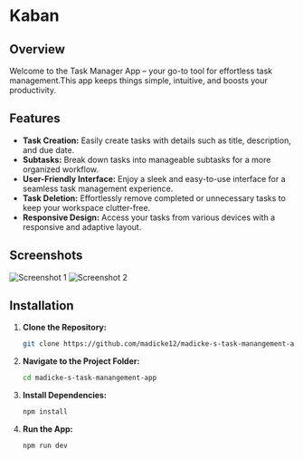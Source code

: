 # Kaban



## Overview

Welcome to the Task Manager App – your go-to tool for effortless task management.This app keeps things simple, intuitive, and boosts your productivity.
## Features

- **Task Creation:** Easily create tasks with details such as title, description, and due date.
- **Subtasks:** Break down tasks into manageable subtasks for a more organized workflow.
- **User-Friendly Interface:** Enjoy a sleek and easy-to-use interface for a seamless task management experience.
- **Task Deletion:** Effortlessly remove completed or unnecessary tasks to keep your workspace clutter-free.
- **Responsive Design:** Access your tasks from various devices with a responsive and adaptive layout.

## Screenshots

![Screenshot 1]([link/to/screenshot1.png](https://github.com/madicke12/madicke-s-task-manangement-app/blob/main/task_management_by_madicke/src/app/assets/Screenshot.png?raw=true))
![Screenshot 2](link/to/screenshot2.png)
## Installation

1. **Clone the Repository:**

   ```bash
   git clone https://github.com/madicke12/madicke-s-task-manangement-app.git
2. **Navigate to the Project Folder:**
   ```bash
   cd madicke-s-task-manangement-app
3. **Install Dependencies:**
   ```bash
   npm install
4. **Run the App:**
   ```bash
   npm run dev
